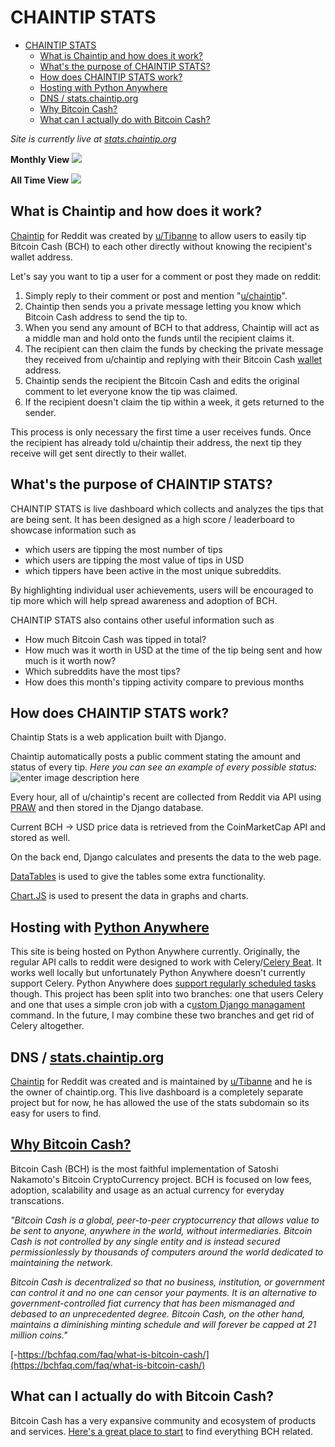 # CHAINTIP STATS
- [CHAINTIP STATS](#chaintip-stats)
  - [What is Chaintip and how does it work?](#what-is-chaintip-and-how-does-it-work)
  - [What's the purpose of CHAINTIP STATS?](#whats-the-purpose-of-chaintip-stats)
  - [How does CHAINTIP STATS work?](#how-does-chaintip-stats-work)
  - [Hosting with Python Anywhere](#hosting-with-python-anywhere)
  - [DNS / stats.chaintip.org](#dns--statschaintiporg)
  - [Why Bitcoin Cash?](#why-bitcoin-cash)
  - [What can I actually do with Bitcoin Cash?](#what-can-i-actually-do-with-bitcoin-cash)
  
*Site is currently live at [stats.chaintip.org](https://stats.chaintip.org)*

**Monthly View**
![](https://i.imgur.com/2XzyeCZ.png)

**All Time View**
![](https://i.imgur.com/Q0wMnRB.png)

## What is Chaintip and how does it work?

[Chaintip](https://www.chaintip.org/)  for Reddit was created by  [u/Tibanne](https://www.reddit.com/user/tibanne)  to allow users to easily tip Bitcoin Cash (BCH) to each other directly without knowing the recipient's wallet address.

Let's say you want to tip a user for a comment or post they made on reddit:

1.  Simply reply to their comment or post and mention "[u/chaintip](https://www.reddit.com/user/chaintip)".
2.  Chaintip then sends you a private message letting you know which Bitcoin Cash address to send the tip to.
3. When you send any amount of BCH to that address, Chaintip will act as a middle man and hold onto the funds until the recipient claims it.
4.  The recipient can then claim the funds by checking the private message they received from u/chaintip and replying with their Bitcoin Cash  [wallet](https://wallet.bitcoin.com/)  address.
5.  Chaintip sends the recipient the Bitcoin Cash and edits the original comment to let everyone know the tip was claimed.
6.  If the recipient doesn't claim the tip within a week, it gets returned to the sender.

This process is only necessary the first time a user receives funds. Once the recipient has already told u/chaintip their address, the next tip they receive will get sent directly to their wallet.

## What's the purpose of CHAINTIP STATS?

CHAINTIP STATS is live dashboard which collects and analyzes the tips that are being sent. It has been designed as a high score / leaderboard to showcase information such as 
- which users are tipping the most number of tips 
- which users are tipping the most value of tips in USD
- which tippers have been active in the most unique subreddits. 

By highlighting individual user achievements, users will be encouraged to tip more which will help spread awareness and adoption of BCH.

CHAINTIP STATS also contains other useful information such as

-   How much Bitcoin Cash was tipped in total?
-   How much was it worth in USD at the time of the tip being sent and how much is it worth now?
-   Which subreddits have the most tips?
-   How does this month's tipping activity compare to previous months 

## How does CHAINTIP STATS work?

Chaintip Stats is a web application built with Django.

Chaintip automatically posts a public comment stating the amount and status of every tip.
*Here you can see an example of every possible status:*
![enter image description here](https://i.imgur.com/oQZq2wv.png)

Every hour, all of u/chaintip's recent are collected from Reddit via API using [PRAW](https://praw.readthedocs.io/en/stable/) and then stored in the Django database.

Current BCH -> USD price data is retrieved from the CoinMarketCap API and stored as well.

On the back end, Django calculates and presents the data to the web page.

[DataTables](https://datatables.net/)  is used to give the tables some extra functionality.

[Chart.JS](https://www.chartjs.org/docs/master/)  is used to present the data in graphs and charts.

## Hosting with [Python Anywhere](https://www.pythonanywhere.com/)
This site is being hosted on Python Anywhere currently. Originally, the regular API calls to reddit were designed to work with Celery/[Celery Beat](https://www.merixstudio.com/blog/django-celery-beat/). It works well locally but unfortunately Python Anywhere doesn't currently support Celery. Python Anywhere does [support regularly scheduled tasks](https://help.pythonanywhere.com/pages/ScheduledTasks/) though. This project has been split into two branches: one that users Celery and one that uses a simple cron job with a c[ustom Django managament](https://docs.djangoproject.com/en/3.2/howto/custom-management-commands/) command. In the future, I may combine these two branches and get rid of Celery altogether.

## DNS / [stats.chaintip.org](https://stats.chaintip.org/)
[Chaintip](https://www.chaintip.org/)  for Reddit was created and is maintained by [u/Tibanne](https://www.reddit.com/user/tibanne) and he is the owner of chaintip.org. This live dashboard is a completely separate project but for now, he has allowed the use of the stats subdomain so its easy for users to find.


## [Why Bitcoin Cash?](https://whybitcoincash.com/)

Bitcoin Cash (BCH) is the most faithful implementation of Satoshi Nakamoto's Bitcoin CryptoCurrency project. BCH is focused on low fees, adoption, scalability and usage as an actual currency for everyday transcations.

_"Bitcoin Cash is a global, peer-to-peer cryptocurrency that allows value to be sent to anyone, anywhere in the world, without intermediaries. Bitcoin Cash is not controlled by any single entity and is instead secured permissionlessly by thousands of computers around the world dedicated to maintaining the network._

_Bitcoin Cash is decentralized so that no business, institution, or government can control it and no one can censor your payments. It is an alternative to government-controlled fiat currency that has been mismanaged and debased to an unprecedented degree. Bitcoin Cash, on the other hand, maintains a diminishing minting schedule and will forever be capped at 21 million coins."_

[-https://bchfaq.com/faq/what-is-bitcoin-cash/](https://bchfaq.com/faq/what-is-bitcoin-cash/)

## What can I actually do with Bitcoin Cash?

Bitcoin Cash has a very expansive community and ecosystem of products and services.
[Here's a great place to start](https://read.cash/@tula_s/bitcoin-cash-meta-25d6f35e) to find everything BCH related.
